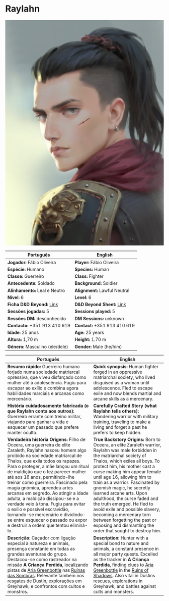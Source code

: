 # Raylahn

![Raylahn](pc_raylahn.jpg)

| Português | English |
|-----------|---------|
| **Jogador:** Fábio Oliveira | **Player:** Fábio Oliveira |
| **Espécie:** Humano | **Species:** Human |
| **Classe:** Guerreiro | **Class:** Fighter |
| **Antecedente:** Soldado | **Background:** Soldier |
| **Alinhamento:** Leal e Neutro | **Alignment:** Lawful Neutral |
| **Nível:** 6 | **Level:** 6 |
| **Ficha D&D Beyond:** [Link](https://www.dndbeyond.com/characters/107560343) | **D&D Beyond Sheet:** [Link](https://www.dndbeyond.com/characters/107560343) |
| **Sessões jogadas:** 5 | **Sessions played:** 5 |
| **Sessões DM:** desconhecido | **DM Sessions:** unknown |
| **Contacto:** +351 913 410 619 | **Contact:** +351 913 410 619 |
| **Idade:** 25 anos | **Age:** 25 years |
| **Altura:** 1,70 m | **Height:** 1.70 m |
| **Género:** Masculino (ele/dele) | **Gender:** Male (he/him) |

| Português                                                                                                                                                                                                                                                                                                                                                                                                                                                                                                                                                                                                                                     | English                                                                                                                                                                                                                                                                                                                                                                                                                                                                                                                                                                         |
| --------------------------------------------------------------------------------------------------------------------------------------------------------------------------------------------------------------------------------------------------------------------------------------------------------------------------------------------------------------------------------------------------------------------------------------------------------------------------------------------------------------------------------------------------------------------------------------------------------------------------------------------- | ------------------------------------------------------------------------------------------------------------------------------------------------------------------------------------------------------------------------------------------------------------------------------------------------------------------------------------------------------------------------------------------------------------------------------------------------------------------------------------------------------------------------------------------------------------------------------- |
| **Resumo rápido:** Guerreiro humano forjado numa sociedade matriarcal opressiva, que viveu disfarçado como mulher até à adolescência. Fugiu para escapar ao exílio e combina agora habilidades marciais e arcanas como mercenário.                                                                                                                                                                                                                                                                                                                                                                                                            | **Quick synopsis:** Human fighter forged in an oppressive matriarchal society, who lived disguised as a woman until adolescence. Fled to escape exile and now blends martial and arcane skills as a mercenary.                                                                                                                                                                                                                                                                                                                                                                  |
| **História cuidadosamente fabricada (o que Raylahn conta aos outros):** Guerreiro errante com treino militar, viajando para ganhar a vida e esquecer um passado que prefere manter oculto.                                                                                                                                                                                                                                                                                                                                                                                                                                                    | **Carefully Crafted Story (what Raylahn tells others):** Wandering warrior with military training, traveling to make a living and forget a past he prefers to keep hidden.                                                                                                                                                                                                                                                                                                                                                                                                      |
| **Verdadeira história  Origens:** Filho de Oceera, uma guerreira de elite Zaraleth, Raylahn nasceu homem  algo proibido na sociedade matriarcal de Thalos, que exila todos os rapazes. Para o proteger, a mãe lançou um ritual de maldição que o fez parecer mulher até aos 16 anos, permitindo-lhe treinar como guerreira. Fascinado pela magia gnómica, aprendeu artes arcanas em segredo. Ao atingir a idade adulta, a maldição dissipou-se e a verdade veio à tona. Fugiu para evitar o exílio e possível escravidão, tornando-se mercenário e dividindo-se entre esquecer o passado ou expor e destruir a ordem que tentou eliminá-lo. | **True Backstory  Origins:** Born to Oceera, an elite Zaraleth warrior, Raylahn was male  forbidden in the matriarchal society of Thalos, which exiles all boys. To protect him, his mother cast a curse making him appear female until age 16, allowing him to train as a warrior. Fascinated by gnomish magic, he secretly learned arcane arts. Upon adulthood, the curse faded and the truth emerged. He fled to avoid exile and possible slavery, becoming a mercenary torn between forgetting the past or exposing and dismantling the order that sought to destroy him. |
| **Descrição:** Caçador com ligação especial à natureza e animais, presença constante em todas as grandes aventuras do grupo. Destacou-se como rastreador na missão **A Criança Perdida**, localizando pistas de [Aria Greenbottle](aria_greenbottle.md) nas [Ruínas das Sombras](ruinas_das_sombras.md). Relevante também nos resgates de Dustin, explorações em Greyhawk, e confrontos com cultos e monstros.                                                                                                                                                                                                                                | **Description:** Hunter with a special bond to nature and animals, a constant presence in all major party quests. Excelled as the tracker in **A Criança Perdida**, finding clues to [Aria Greenbottle](aria_greenbottle.md) in the [Ruins of Shadows](ruinas_das_sombras.md). Also vital in Dustins rescues, explorations in Greyhawk, and battles against cults and monsters.                                                                                                                                                                                                 |

























